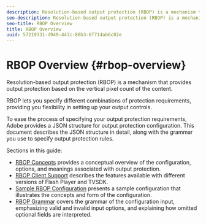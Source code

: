 ```yaml
---
description: Resolution-based output protection (RBOP) is a mechanism that provides output protection based on the vertical pixel count of the content.
seo-description: Resolution-based output protection (RBOP) is a mechanism that provides output protection based on the vertical pixel count of the content.
seo-title: RBOP Overview
title: RBOP Overview
uuid: 57219331-d949-443c-88b3-6f714ab6c82e
---
```


# RBOP Overview {#rbop-overview}

Resolution-based output protection (RBOP) is a mechanism that provides output protection based on the vertical pixel count of the content.

RBOP lets you specify different combinations of protection requirements, providing you flexibility in setting up your output controls.

To ease the process of specifying your output protection requirements, Adobe provides a JSON structure for output protection configuration. This document describes the JSON structure in detail, along with the grammar you use to specify output protection rules.

Sections in this guide:

* [RBOP Concepts](../RBOP/output-protection-concepts.md) provides a conceptual overview of the configuration, options, and meanings associated with output protection. 
* [RBOP Client Support](../RBOP/client-support.md) describes the features available with different versions of Flash Player and TVSDK. 
* [Sample RBOP Configuration](../RBOP/sample-output-protection-config.md) presents a sample configuration that illustrates the concepts and form of the configuration. 
* [RBOP Grammar](../RBOP/output-protection-grammar.md) covers the grammar of the configuration input, emphasizing valid and invalid input options, and explaining how omitted optional fields are interpreted.

